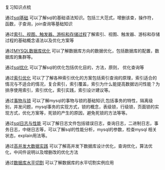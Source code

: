 复习知识点梳

通过[sql基础](sql基础.md) 可以了解sql的基础语法知识。包括三大范式，增删该查，操作符，函数，子查询，join查询等基础知识       

通过[索引、视图、触发器、游标和存储过程](索引、视图、触发器、游标和存储过程.md)了解索引、视图、触发器、游标和存储过程的基础概念语法以及优化方案等     

通过[MYSQL数据库优化](MYSQL数据库优化.md) 可以了解数据库方向的数据优化，包括数据库的配置，数据库的集群等。      

通过[sql优化](sql优化.md) 可以了解sql的优化包括优化目的，方法，原则， 优化查询等    

通过[索引优化](索引优化.md) 可以了了解各种索引优化的方案包括索引查询的原理，索引适合的情况与不适合的情况，复合索引，索引覆盖，索引为什么能提高数据访问性能？为排序使用索引，索引优化，索引实践，索引设计建议等。

通过[事物与锁](事物与锁.md) 可以了解mysql的事物与锁的基础知识,包括事务的特性，隔离级别，并发问题，mysql事务的实现方式，锁的概念，表级锁，行级锁，页面锁的实现方式，优化方案等，死锁的产生的原因，避免死锁的方法等等。

通过[sql日志与性能](sql日志与性能.md) 可以了解日志文件包括错误日志，查询日志，二进制日志，事务日志，中继日志等，可以了解sql的性能分析，mysql的参数，检查mysql 相关状态，explain用法等。     

通过[高并发大数据实践](高并发大数据实践.md) 可以了解高并发下数据库设计优化，查询优化，算法优化，中间件说明以及增删改的优化方法

通过[数据库水平切割](数据库水平切割.md) 可以了解数据库的水平切割实例应用

